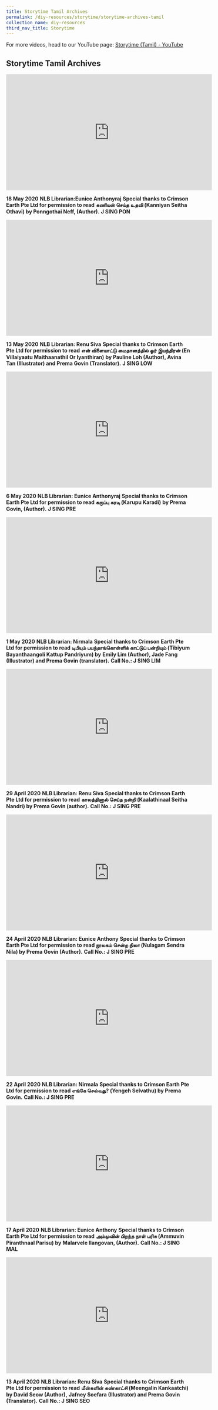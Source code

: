```yaml
---
title: Storytime Tamil Archives
permalink: /diy-resources/storytime/storytime-archives-tamil
collection_name: diy-resources
third_nav_title: Storytime
---
```

For more videos, head to our YouTube page: [Storytime (Tamil) - YouTube](https://www.youtube.com/playlist?list=PLJlLW0qKYHTPLk3tIcit65cvabHlQbA5W)
## **Storytime Tamil Archives**

<iframe width="560" height="315" src="https://www.youtube.com/embed/m1A1kzggogA" frameborder="0" allow="accelerometer; autoplay; clipboard-write; encrypted-media; gyroscope; picture-in-picture" allowfullscreen></iframe>

**18 May 2020**
**NLB Librarian:Eunice Anthonyraj**
**Special thanks to Crimson Earth Pte Ltd for permission to read**
**கணியன் செய்த உதவி (Kanniyan Seitha Othavi) by Ponngothai Neff, (Author).**
**J SING PON**

<iframe width="560" height="315" src="https://www.youtube.com/embed/WsebGQqc5r0" frameborder="0" allow="accelerometer; autoplay; clipboard-write; encrypted-media; gyroscope; picture-in-picture" allowfullscreen></iframe>

**13 May 2020**
**NLB Librarian: Renu Siva**
**Special thanks to Crimson Earth Pte Ltd for permission to read**
**என் விளையாட்டு மைதானத்தில் ஓர் இயந்திரன் (En Villaiyaatu Maithaanathil Or Iyanthiran)**
**by Pauline Loh (Author), Avina Tan (Illustrator) and Prema Govin (Translator).**
**J SING LOW**

<iframe width="560" height="315" src="https://www.youtube.com/embed/x6OYrvjHCzo" frameborder="0" allow="accelerometer; autoplay; clipboard-write; encrypted-media; gyroscope; picture-in-picture" allowfullscreen></iframe>

**6 May 2020**
**NLB Librarian: Eunice Anthonyraj**
**Special thanks to Crimson Earth Pte Ltd for permission to read கருப்பு கரடி (Karupu Karadi)**
**by Prema Govin, (Author).**
**J SING  PRE**

<iframe width="560" height="315" src="https://www.youtube.com/embed/jUlnVRdIQM8" frameborder="0" allow="accelerometer; autoplay; clipboard-write; encrypted-media; gyroscope; picture-in-picture" allowfullscreen></iframe>

**1 May 2020**
**NLB Librarian: Nirmala**
**Special thanks to Crimson Earth Pte Ltd for permission to read டிபியும் பயந்தாங்கொள்ளிக் காட்டுப் பன்றியும் (Tibiyum Bayanthaangoli Kattup Pandriyum) by**
**Emily Lim (Author), Jade Fang (Illustrator) and Prema Govin (translator).**
**Call No.: J SING LIM**

<iframe width="560" height="315" src="https://www.youtube.com/embed/oHxgLHc_wmQ" frameborder="0" allow="accelerometer; autoplay; clipboard-write; encrypted-media; gyroscope; picture-in-picture" allowfullscreen></iframe>

**29 April 2020**
**NLB Librarian: Renu Siva**
**Special thanks to Crimson Earth Pte Ltd for permission to read**
**காலத்தினால் செய்த நன்றி (Kaalathinaal Seitha Nandri) by Prema Govin (author).**
**Call No.: J SING PRE**

<iframe width="560" height="315" src="https://www.youtube.com/embed/7veRs50a_pw" frameborder="0" allow="accelerometer; autoplay; clipboard-write; encrypted-media; gyroscope; picture-in-picture" allowfullscreen></iframe>

**24 April 2020**
**NLB Librarian: Eunice Anthony**
**Special thanks to Crimson Earth Pte Ltd for permission to**
**read நூலகம் சென்ற நிலா (Nulagam Sendra Nila) by Prema Govin (Author).**
**Call No.: J SING PRE**

<iframe width="560" height="315" src="https://www.youtube.com/embed/I7eEOeVWLQM" frameborder="0" allow="accelerometer; autoplay; clipboard-write; encrypted-media; gyroscope; picture-in-picture" allowfullscreen></iframe>

**22 April 2020**
**NLB Librarian: Nirmala**
**Special thanks to Crimson Earth Pte Ltd for permission to**
**read எங்கே செல்வது? (Yengeh Selvathu) by Prema Govin.**
**Call No.: J SING PRE**

<iframe width="560" height="315" src="https://www.youtube.com/embed/aviuagWqXg" frameborder="0" allow="accelerometer; autoplay; clipboard-write; encrypted-media; gyroscope; picture-in-picture" allowfullscreen></iframe>

**17 April 2020**
**NLB Librarian: Eunice Anthony**
**Special thanks to Crimson Earth Pte Ltd for permission to read**
**அம்முவின் பிறந்த நாள் பரிசு (Ammuvin Piranthnaal Parisu) by**
**Malarvele Ilangovan, (Author).**
**Call No.: J SING MAL**

<iframe width="560" height="315" src="https://www.youtube.com/embed/XLO0BGNLKJU" frameborder="0" allow="accelerometer; autoplay; clipboard-write; encrypted-media; gyroscope; picture-in-picture" allowfullscreen></iframe>

**13 April 2020**
**NLB Librarian: Renu Siva**
**Special thanks to Crimson Earth Pte Ltd for permission to read**
**மீன்களின் கண்காட்சி (Meengalin Kankaatchi) by David Seow (Author),**
**Jafney Soefara (Illustrator) and Prema Govin (Translator).**
**Call No.: J SING SEO**
